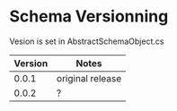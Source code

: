 # Schema Versionning

Vesion is set in AbstractSchemaObject.cs

| Version | Notes |
|---------|-------|
| 0.0.1 | original release |
| 0.0.2 | ? |

